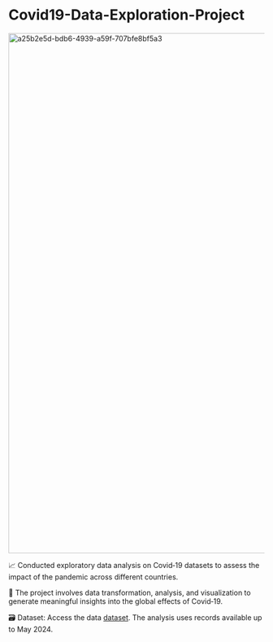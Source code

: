# Covid19-Data-Exploration-Project
<img width="1536" height="1024" alt="a25b2e5d-bdb6-4939-a59f-707bfe8bf5a3" src="https://github.com/user-attachments/assets/b45e8ce2-f8b9-4dac-b048-da5d3d901bc8" />


📈 Conducted exploratory data analysis on Covid‑19 datasets to assess the impact of the pandemic across different countries.

🦠 The project involves data transformation, analysis, and visualization to generate meaningful insights into the global effects of Covid‑19.

🗃️ Dataset: Access the data [dataset](https://ourworldindata.org/covid-deaths). The analysis uses records available up to May 2024.
